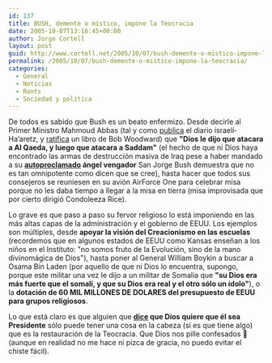 ```yaml
---
id: 137
title: BUSH, demente o mí­stico, impone la Teocracia
date: 2005-10-07T13:16:45+00:00
author: Jorge Cortell
layout: post
guid: http://www.cortell.net/2005/10/07/bush-demente-o-mistico-impone-la-teocracia/
permalink: /2005/10/07/bush-demente-o-mistico-impone-la-teocracia/
categories:
  - General
  - Noticias
  - Rants
  - Sociedad y polí­tica
---
```

De todos es sabido que Bush es un beato enfermizo. Desde decirle al Primer Ministro Mahmoud Abbas (tal y como [publica](http://www.haaretz.com/hasen/pages/ShArt.jhtml?itemNo=310788&contrassID=2&subContrassID=1&sbSubContrassID=0&listSrc=Y) el diario israelí­ Ha‘aretz, y [ratifica](http://www.cbsnews.com/stories/2004/04/15/60minutes/main612067.shtml) un libro de Bob Woodward) que **"Dios le dijo que atacara a Al Qaeda, y luego que atacara a Saddam"** (el hecho de que ni Dios haya encontrado las armas de destrucción masiva de Iraq pese a haber mandado a su **[autoproclamado](http://local.lancasteronline.com/4/7564) ángel vengador** San Jorge Bush demuestra que no es tan omnipotente como dicen que se cree), hasta hacer que todos sus consejeros se reuniesen en su avión AirForce One para celebrar misa porque no les daba tiempo a llegar a la misa en tierra (misa improvisada que por cierto dirigió Condoleeza Rice).

Lo grave es que paso a paso su fervor religioso lo está imponiendo en las más altas capas de la administración y el gobierno de EEUU. Los ejemplos son múltiples, desde **apoyar la visión del Creacionismo en las escuelas** (recordemos que en algunos estados de EEUU como Kansas enseñan a los niños en el Instituto: "no somos fruto de la Evolución, sino de la mano divinomágica de Dios"), hasta poner al General William Boykin a buscar a Osama Bin Laden (por aquello de que ni Dios lo encuentra, supongo, porque este militar una vez le dijo a un militar de Somalia que **"su Dios era más fuerte que el somalí­, y que su Dios era real y el otro sólo un í­dolo"**), o la **dotación de 60 MIL MILLONES DE DOLARES del presupuesto de EEUU para grupos religiosos**.

Lo que está claro es que alguien que **[dice](http://observer.guardian.co.uk/international/story/0,6903,1075950,00.html) que Dios quiere que él sea Presidente** sólo puede tener una cosa en la cabeza (si es que tiene algo) que es la restauración de la Teocracia. Que Dios nos pille confesados 🙂 (aunque en realidad no me hace ni pizca de gracia, no puedo evitar el chiste fácil).